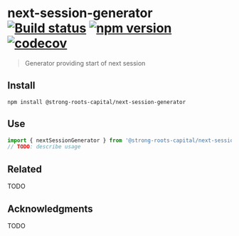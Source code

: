 # next-session-generator [![Build status](https://travis-ci.org/strong-roots-capital/next-session-generator.svg?branch=master)](https://travis-ci.org/strong-roots-capital/next-session-generator) [![npm version](https://img.shields.io/npm/v/@strong-roots-capital/next-session-generator.svg)](https://npmjs.org/package/@strong-roots-capital/next-session-generator) [![codecov](https://codecov.io/gh/strong-roots-capital/next-session-generator/branch/master/graph/badge.svg)](https://codecov.io/gh/strong-roots-capital/next-session-generator)

> Generator providing start of next session

## Install

```shell
npm install @strong-roots-capital/next-session-generator
```

## Use

```typescript
import { nextSessionGenerator } from '@strong-roots-capital/next-session-generator'
// TODO: describe usage
```

## Related

TODO

## Acknowledgments

TODO
